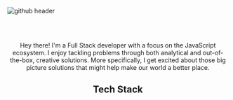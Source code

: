 ![github header](https://user-images.githubusercontent.com/25979741/131256497-f5484937-3aad-45fb-9d7e-21339b479146.png)

<br></br>
<p align="center">Hey there! I'm a Full Stack developer with a focus on the JavaScript ecosystem. 
I enjoy tackling problems through both analytical and out-of-the-box, creative solutions.
More specifically, I get excited about those big picture solutions that might help make our world a better place.
</p>

<h2 align="center">Tech Stack</h2>
<!--
**joleencfh/joleencfh** is a ✨ _special_ ✨ repository because its `README.md` (this file) appears on your GitHub profile.


- 🔭 I’m currently working on ...
- 🌱 I’m currently learning ...
- 👯 I’m looking to collaborate on ...
- 🤔 I’m looking for help with ...
- 💬 Ask me about ...
- 📫 How to reach me: ...
- 😄 Pronouns: ...
- ⚡ Fun fact: ...

[![Anurag's GitHub stats](https://github-readme-stats.vercel.app/api?username=joleencfh)](https://github.com/anuraghazra/github-readme-stats)
-->
